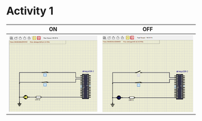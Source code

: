 # Activity 1

|ON|OFF|
|:--:|:--:|
|![LED on circuit](https://github.com/257858/Emb-C/blob/07e477d5f279b4a452dc0d17c582ef1aee063acd/simulation/Person_is_seated_and_turned_heater_on.png)|![LED off circuit](https://github.com/257858/Emb-C/blob/1febc3dc12973e4bb9452f8207adb5574d2294bd/simulation/Person%20_is_seated.png)|

